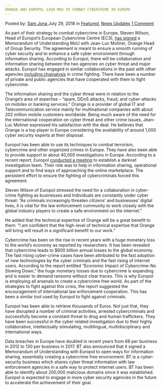 ```yaml
---
ORANGE AND EUROPOL SIGN MOU TO COMBAT CYBERCRIME IN EUROPE
---
```

<article class="post-listing post-26436 post type-post status-publish format-standard has-post-thumbnail hentry 
 tag-combat tag-cybercrime tag-europe tag-europol tag-mou tag-orange tag-sign">
<div class="post-inner">
<span>Posted by: <a href="https://www.deepdotweb.com/author/samjona/" title="">Sam Jona </a></span>
<span>July 29, 2018</span>
<span>in <a href="https://www.deepdotweb.com/category/deepdot-news/" rel="category tag">Featured</a>, <a href="https://www.deepdotweb.com/category/news-updates/" rel="category tag">News Updates</a></span>
<span><a href="https://www.deepdotweb.com/2018/07/29/orange-and-europol-sign-mou-to-combat-cybercrime-in-europe/#comments">1 Comment</a></span>


<p>As part of their strategy to combat cybercrime in Europe, Steven Wilson, Head of Europol’s European Cybercrime Centre (EC3), <a href="https://europe.businesschief.com/technology/2052/Orange-and-Europol-sign-MoU-to-help-prevent-cybercrime-in-Europe">has signed</a> a Memorandum of Understanding MoU with Jean-Luc Moliner, Orange Head of Group Security. The agreement is meant to ensure a smooth running of cyber security and to enhance a safe cyber environment through information sharing. According to Europol, there will be collaboration and information sharing between the two agencies on cyber threat and major attacks. Europol has engaged in similar collaborations in the past with other agencies <a href="https://www.deepdotweb.com/2016/02/22/chainaylsis-partners-with-europol-to-fight-cybercrime/%0a">including chainalysis</a> in crime fighting. There have been a number of private and public agencies that have cooperated with them to fight cybercrime.</p>
<p>The information sharing and the cyber threat were in relation to the Orange&#8217;s area of expertise – “spam, DDoS attacks, fraud, and cyber-attacks on mobiles or banking services.” Orange is a provider of global IT and Telecommunication service mainly for multinational companies with about 202 million mobile customers worldwide. Being much aware of the need for the international cooperation on cyber threat and other crime issues, Jean-Luc Moliner expressed his satisfaction with the deal. He believes that Orange is a top player in Europe considering the availability of around 1,000 cyber security experts at their disposal.</p>
<p>Europol has been able to use its techniques to combat terrorism, cybercrime and other organized crimes in Europe. They have also been able to provide support to about 40,000 investigations in Europe. According to a recent report, Europol <a href="https://www.deepdotweb.com/2018/06/10/europol-conference-discuss-and-share-expertise-to-tackle-dark-web-crime/%0a">conducted a meeting</a> to establish a darknet investigation team. Their role was to help in information sharing, operational support and to find ways of approaching the online marketplace. The persistent effort to ensure the fighting of cybercriminals forced this agreement.</p>
<p>Steven Wilson of Europol stressed the need for a collaboration in cyber-crime fighting as businesses and Individuals are constantly under cyber threat: &#8220;As criminals increasingly threaten citizens’ and businesses’ digital lives, it is vital for the law enforcement community to work closely with the global industry players to create a safe environment on the internet.”</p>
<p>He added that the technical expertise of Orange will be a great benefit to them: “I am confident that the high-level of technical expertise that Orange will bring will result in a significant benefit to our work.”</p>
<p>Cybercrime has been on the rise in recent years with a huge monetary loss to the world’s economy as reported by researchers. It has been revealed that cybercrime leads to $600 billion annual losses to the global economy. The fast rising cyber-crime cases have been attributed to the fast adoption of new technologies by the cyber criminals and the fast rising of internet users. According to the report entitled “Economic Impact of Cybercrime-No Slowing Down,” the huge monetary losses due to cybercrime is expanding and is easier to demand ransoms without clear traces. This is why Europol is employing all arsenals to create a cybercrime free world. As part of the strategies to fight against this crisis, the report suggested the encouragement of international law enforcement cooperation. This has been a similar tool used by Europol to fight against criminals.</p>
<p>Europol has been able to retrieve thousands of Euros. Not just that, they have disrupted a number of criminal activities, arrested cybercriminals and successfully become a constant threat to drug and human traffickers. They have been successful in the cyber related investigation due to their highly collaborative, intellectually stimulating, multilingual, multidisciplinary and international ways.</p>
<p><a id="post-26436-_gjdgxs"></a> Data breaches in Europe have doubled in recent years from 68 per business in 2012 to 130 per business in 2017. BT also announced that it signed a Memorandum of Understanding with Europol to open ways for information sharing, essentially creating a cybercrime free environment. BT is a cyber-security business which shares cyber threat information with law enforcement agencies in a safe way to protect internet users. BT has been able to identify about 200,000 malicious domains since it was established. Europol is expected to engage in more cyber security agencies in the future to accelerate the achievement of their goal.</p>
</div>
<span style="display:none"><a href="https://www.deepdotweb.com/tag/combat/" rel="tag">combat</a> <a href="https://www.deepdotweb.com/tag/cybercrime/" rel="tag">cybercrime</a> <a href="https://www.deepdotweb.com/tag/europe/" rel="tag">europe</a> <a href="https://www.deepdotweb.com/tag/europol/" rel="tag">europol</a> <a href="https://www.deepdotweb.com/tag/mou/" rel="tag">mou</a> <a href="https://www.deepdotweb.com/tag/orange/" rel="tag">orange</a> <a href="https://www.deepdotweb.com/tag/sign/" rel="tag">sign</a></span> <span style="display:none" class="updated">2018-07-29</span>
<div style="display:none" class="vcard author" itemprop="author" itemscope itemtype="http://schema.org/Person"><strong class="fn" itemprop="name"><a href="https://www.deepdotweb.com/author/samjona/" title="Posts by Sam Jona" rel="author">Sam Jona</a></strong></div>
</div>
</article>

